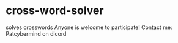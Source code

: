 # cross-word-solver
solves crosswords
Anyone is welcome to participate!
Contact me: Patcybermind on dicord
